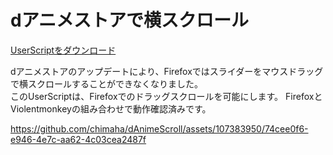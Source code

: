 # dアニメストアで横スクロール  
[UserScriptをダウンロード](https://github.com/chimaha/dAnimeScroll/raw/main/script/dAnimeScroll.user.js)  

dアニメストアのアップデートにより、Firefoxではスライダーをマウスドラッグで横スクロールすることができなくなりました。  
このUserScriptは、Firefoxでのドラッグスクロールを可能にします。
FirefoxとViolentmonkeyの組み合わせで動作確認済みです。  


https://github.com/chimaha/dAnimeScroll/assets/107383950/74cee0f6-e946-4e7c-aa62-4c03cea2487f


